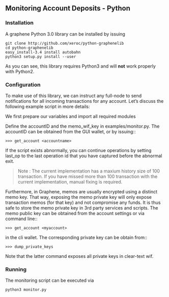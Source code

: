 ## Monitoring Account Deposits - Python

### Installation

A graphene Python 3.0 library can be installed by issuing

    git clone http://github.com/xeroc/python-graphenelib
    cd python-graphenelib
    easy_install-3.4 install autobahn
    python3 setup.py install --user

As you can see, this library requires Python3 and will **not** work properly with Python2.

### Configuration

To make use of this library, we can instruct any full-node to send notifications for all incoming transactions for any account. Let’s discuss the following example script in more details:

We first prepare our variables and import all required modules

Define the accountID and the memo_wif_key in examples/monitor.py. The accountID can be obtained from the GUI wallet, or by issuing::

    >>> get_account <accountname>

If the script exists abnormally, you can continue operations by setting last_op to the last operation id that you have captured before the abnormal exit.

> Note : The current implementation has a maxium history size of 100 transaction. If you have missed more than 100 transaction with the current implementation, manual fixing is required.

Furthermore, in Graphene, memos are usually encrypted using a distinct memo key. That way, exposing the memo private key will only expose transaction memos (for that key) and not compromise any funds. It is thus safe to store the memo private key in 3rd party services and scripts. The memo public key can be obtained from the account settings or via command line::

    >>> get_account <myaccount>

in the cli wallet. The corresponding private key can be obtain from::

    >>> dump_private_keys


Note that the latter command exposes all private keys in clear-text wif.

### Running

The monitoring script can be executed via

    python3 monitor.py

